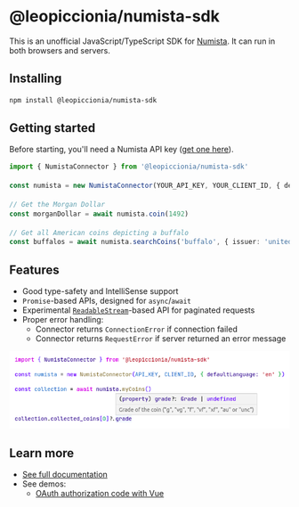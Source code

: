 # @leopiccionia/numista-sdk

This is an unofficial JavaScript/TypeScript SDK for [Numista](https://en.numista.com/). It can run in both browsers and servers.

## Installing

```bash
npm install @leopiccionia/numista-sdk
```

## Getting started

Before starting, you'll need a Numista API key ([get one here](https://en.numista.com/api/doc/index.php)).

```ts
import { NumistaConnector } from '@leopiccionia/numista-sdk'

const numista = new NumistaConnector(YOUR_API_KEY, YOUR_CLIENT_ID, { defaultLanguage: 'en' })

// Get the Morgan Dollar
const morganDollar = await numista.coin(1492)

// Get all American coins depicting a buffalo
const buffalos = await numista.searchCoins('buffalo', { issuer: 'united-states' })
```

## Features

- Good type-safety and IntelliSense support
- `Promise`-based APIs, designed for `async`/`await`
- Experimental [`ReadableStream`](https://developer.mozilla.org/en-US/docs/Web/API/ReadableStream)-based API for paginated requests
- Proper error handling:
  - Connector returns `ConnectionError` if connection failed
  - Connector returns `RequestError` if server returned an error message

![Screen capture](./assets/capture.png)

## Learn more

- [See full documentation](https://leopiccionia.github.io/numista-sdk/)
- See demos:
  - [OAuth authorization code with Vue](./demos/oauth)
